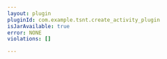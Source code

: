 ```yaml
---
layout: plugin
pluginId: com.example.tsnt.create_activity_plugin
isJarAvailable: true
error: NONE
violations: []

---
```

